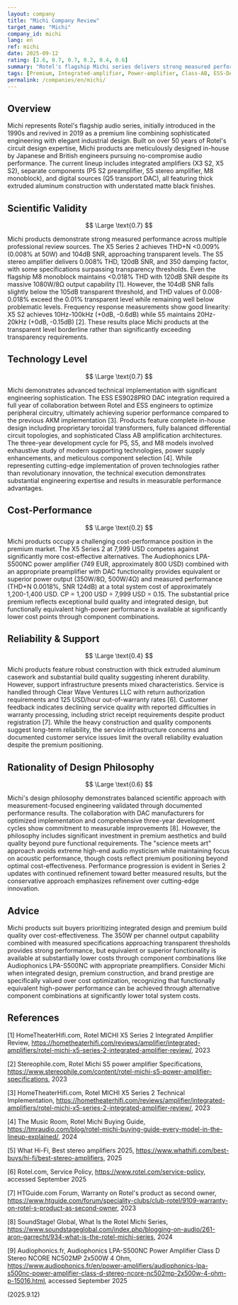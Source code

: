 ```yaml
---
layout: company
title: "Michi Company Review"
target_name: "Michi"
company_id: michi
lang: en
ref: michi
date: 2025-09-12
rating: [2.6, 0.7, 0.7, 0.2, 0.4, 0.6]
summary: "Rotel's flagship Michi series delivers strong measured performance at transparent level borderline, but faces significant cost-performance challenges against component-based alternatives offering equivalent or superior specifications at substantially lower prices."
tags: [Premium, Integrated-amplifier, Power-amplifier, Class-AB, ESS-DAC]
permalink: /companies/en/michi/
---
```


## Overview

Michi represents Rotel's flagship audio series, initially introduced in the 1990s and revived in 2019 as a premium line combining sophisticated engineering with elegant industrial design. Built on over 50 years of Rotel's circuit design expertise, Michi products are meticulously designed in-house by Japanese and British engineers pursuing no-compromise audio performance. The current lineup includes integrated amplifiers (X3 S2, X5 S2), separate components (P5 S2 preamplifier, S5 stereo amplifier, M8 monoblock), and digital sources (Q5 transport DAC), all featuring thick extruded aluminum construction with understated matte black finishes.

## Scientific Validity

$$ \Large \text{0.7} $$

Michi products demonstrate strong measured performance across multiple professional review sources. The X5 Series 2 achieves THD+N <0.009% (0.008% at 50W) and 104dB SNR, approaching transparent levels. The S5 stereo amplifier delivers 0.008% THD, 120dB SNR, and 350 damping factor, with some specifications surpassing transparency thresholds. Even the flagship M8 monoblock maintains <0.018% THD with 120dB SNR despite its massive 1080W/8Ω output capability [1]. However, the 104dB SNR falls slightly below the 105dB transparent threshold, and THD values of 0.008-0.018% exceed the 0.01% transparent level while remaining well below problematic levels. Frequency response measurements show good linearity: X5 S2 achieves 10Hz-100kHz (+0dB, -0.6dB) while S5 maintains 20Hz-20kHz (+0dB, -0.15dB) [2]. These results place Michi products at the transparent level borderline rather than significantly exceeding transparency requirements.

## Technology Level

$$ \Large \text{0.7} $$

Michi demonstrates advanced technical implementation with significant engineering sophistication. The ESS ES9028PRO DAC integration required a full year of collaboration between Rotel and ESS engineers to optimize peripheral circuitry, ultimately achieving superior performance compared to the previous AKM implementation [3]. Products feature complete in-house design including proprietary toroidal transformers, fully balanced differential circuit topologies, and sophisticated Class AB amplification architectures. The three-year development cycle for P5, S5, and M8 models involved exhaustive study of modern supporting technologies, power supply enhancements, and meticulous component selection [4]. While representing cutting-edge implementation of proven technologies rather than revolutionary innovation, the technical execution demonstrates substantial engineering expertise and results in measurable performance advantages.

## Cost-Performance

$$ \Large \text{0.2} $$

Michi products occupy a challenging cost-performance position in the premium market. The X5 Series 2 at 7,999 USD competes against significantly more cost-effective alternatives. The Audiophonics LPA-S500NC power amplifier (749 EUR, approximately 800 USD) combined with an appropriate preamplifier with DAC functionality provides equivalent or superior power output (350W/8Ω, 500W/4Ω) and measured performance (THD+N 0.0018%, SNR 124dB) at a total system cost of approximately 1,200-1,400 USD. CP = 1,200 USD ÷ 7,999 USD = 0.15. The substantial price premium reflects exceptional build quality and integrated design, but functionally equivalent high-power performance is available at significantly lower cost points through component combinations.

## Reliability & Support

$$ \Large \text{0.4} $$

Michi products feature robust construction with thick extruded aluminum casework and substantial build quality suggesting inherent durability. However, support infrastructure presents mixed characteristics. Service is handled through Clear Wave Ventures LLC with return authorization requirements and 125 USD/hour out-of-warranty rates [6]. Customer feedback indicates declining service quality with reported difficulties in warranty processing, including strict receipt requirements despite product registration [7]. While the heavy construction and quality components suggest long-term reliability, the service infrastructure concerns and documented customer service issues limit the overall reliability evaluation despite the premium positioning.

## Rationality of Design Philosophy

$$ \Large \text{0.6} $$

Michi's design philosophy demonstrates balanced scientific approach with measurement-focused engineering validated through documented performance results. The collaboration with DAC manufacturers for optimized implementation and comprehensive three-year development cycles show commitment to measurable improvements [8]. However, the philosophy includes significant investment in premium aesthetics and build quality beyond pure functional requirements. The "science meets art" approach avoids extreme high-end audio mysticism while maintaining focus on acoustic performance, though costs reflect premium positioning beyond optimal cost-effectiveness. Performance progression is evident in Series 2 updates with continued refinement toward better measured results, but the conservative approach emphasizes refinement over cutting-edge innovation.

## Advice

Michi products suit buyers prioritizing integrated design and premium build quality over cost-effectiveness. The 350W per channel output capability combined with measured specifications approaching transparent thresholds provides strong performance, but equivalent or superior functionality is available at substantially lower costs through component combinations like Audiophonics LPA-S500NC with appropriate preamplifiers. Consider Michi when integrated design, premium construction, and brand prestige are specifically valued over cost optimization, recognizing that functionally equivalent high-power performance can be achieved through alternative component combinations at significantly lower total system costs.

## References

[1] HomeTheaterHifi.com, Rotel MICHI X5 Series 2 Integrated Amplifier Review, https://hometheaterhifi.com/reviews/amplifier/integrated-amplifiers/rotel-michi-x5-series-2-integrated-amplifier-review/, 2023

[2] Stereophile.com, Rotel Michi S5 power amplifier Specifications, https://www.stereophile.com/content/rotel-michi-s5-power-amplifier-specifications, 2023

[3] HomeTheaterHifi.com, Rotel MICHI X5 Series 2 Technical Implementation, https://hometheaterhifi.com/reviews/amplifier/integrated-amplifiers/rotel-michi-x5-series-2-integrated-amplifier-review/, 2023

[4] The Music Room, Rotel Michi Buying Guide, https://tmraudio.com/blog/rotel-michi-buying-guide-every-model-in-the-lineup-explained/, 2024

[5] What Hi-Fi, Best stereo amplifiers 2025, https://www.whathifi.com/best-buys/hi-fi/best-stereo-amplifiers, 2025

[6] Rotel.com, Service Policy, https://www.rotel.com/service-policy, accessed September 2025

[7] HTGuide.com Forum, Warranty on Rotel's product as second owner, https://www.htguide.com/forum/speciality-clubs/club-rotel/9109-warranty-on-rotel-s-product-as-second-owner, 2023

[8] SoundStage! Global, What Is the Rotel Michi Series, https://www.soundstageglobal.com/index.php/blogging-on-audio/261-aron-garrecht/934-what-is-the-rotel-michi-series, 2024

[9] Audiophonics.fr, Audiophonics LPA-S500NC Power Amplifier Class D Stereo NCORE NC502MP 2x500W 4 Ohm, https://www.audiophonics.fr/en/power-amplifiers/audiophonics-lpa-s500nc-power-amplifier-class-d-stereo-ncore-nc502mp-2x500w-4-ohm-p-15016.html, accessed September 2025

(2025.9.12)